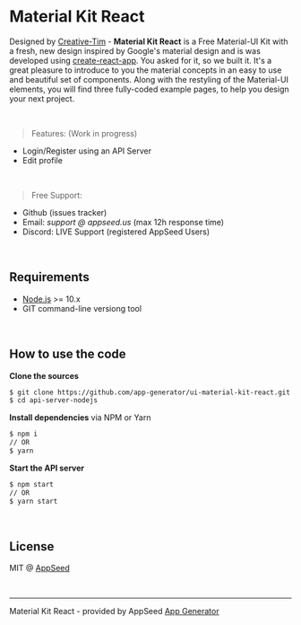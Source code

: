 # Material Kit React

Designed by [Creative-Tim](https://bit.ly/3fKQZaL) - **Material Kit React** is a Free Material-UI Kit with a fresh, new design inspired by Google's material design and is was developed using [create-react-app](https://www.npmjs.com/package/create-react-app). You asked for it, so we built it. It's a great pleasure to introduce to you the material concepts in an easy to use and beautiful set of components. Along with the restyling of the Material-UI elements, you will find three fully-coded example pages, to help you design your next project.

<br />

> Features: (Work in progress)

- Login/Register using an API Server
- Edit profile

<br />

> Free Support: 

- Github (issues tracker) 
- Email: *support @ appseed.us* (max 12h response time)
- Discord: LIVE Support (registered AppSeed Users) 

<br />

## Requirements

- [Node.js](https://nodejs.org/) >= 10.x
- GIT command-line versiong tool 

<br />

## How to use the code

**Clone the sources**

```bash
$ git clone https://github.com/app-generator/ui-material-kit-react.git
$ cd api-server-nodejs
```

**Install dependencies** via NPM or Yarn

```bash
$ npm i
// OR
$ yarn
```

**Start the API server**

```bash
$ npm start
// OR
$ yarn start
```

<br />

## License

MIT @ [AppSeed](https://appseed.us)

<br />

---
Material Kit React - provided by AppSeed [App Generator](https://appseed.us)
